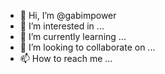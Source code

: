 - 👋 Hi, I’m @gabimpower
- 👀 I’m interested in ...
- 🌱 I’m currently learning ...
- 💞️ I’m looking to collaborate on ...
- 📫 How to reach me ...

<!---
gabimpower/gabimpower is a ✨ special ✨ repository because its `README.md` (this file) appears on your GitHub profile.
You can click the Preview link to take a look at your changes.
--->

